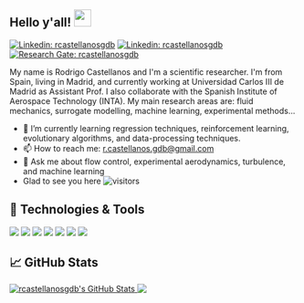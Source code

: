 ## Hello y'all! <img src="https://raw.githubusercontent.com/MartinHeinz/MartinHeinz/master/wave.gif" width="30px">
[![Linkedin: rcastellanosgdb](https://img.shields.io/badge/-LinkedIn-blue?style=flat-square&logo=Linkedin&logoColor=white&link=https:https://www.linkedin.com/in/r-castellanos/)](https://www.linkedin.com/in/r-castellanos/)
[![Linkedin: rcastellanosgdb](https://img.shields.io/badge/-GoogleScholar-blue?style=flat-square&logo=GoogleScholar&logoColor=white&link=https://scholar.google.es/citations?user=MY0hZhwAAAAJ&hl=es)](https://scholar.google.es/citations?user=MY0hZhwAAAAJ&hl=es)
[![Research Gate: rcastellanosgdb](https://img.shields.io/badge/-ResearchGate-blue?style=flat-square&logo=ResearchGate&logoColor=white&link=https://www.researchgate.net/profile/Rodrigo-Castellanos/publications)](https://www.researchgate.net/profile/Rodrigo-Castellanos/publications)

My name is Rodrigo Castellanos and I'm a scientific researcher. I'm from Spain, living in Madrid, and currently working at Universidad Carlos III de Madrid as Assistant Prof. I also collaborate with the Spanish Institute of Aerospace Technology (INTA). My main research areas are: fluid mechanics, surrogate modelling, machine learning, experimental methods...

- 🌱 I’m currently learning regression techniques, reinforcement learning, evolutionary algorithms, and data-processing techniques.
- 📫 How to reach me: r.castellanos.gdb@gmail.com
- 💬 Ask me about flow control, experimental aerodynamics, turbulence, and machine learning
- Glad to see you here ![visitors](https://visitor-badge.glitch.me/badge?page_id=rcastellanosgdb.visitor-badge)

## 🔧 Technologies & Tools
![](https://img.shields.io/badge/OS-Linux-informational?style=flat&logo=linux&color=2bbc8a)
![](https://img.shields.io/badge/OS-macOS-informational?style=flat&logo=macOS&color=2bbc8a)
![](https://img.shields.io/badge/OS-Windows-informational?style=flat&logo=Windows&color=2bbc8a)
![](https://img.shields.io/badge/Code-Python-informational?style=flat&logo=python&color=2bbc8a)
![](https://img.shields.io/badge/Code-Pytorch-informational?style=flat&logo=Pytorch&color=2bbc8a)
![](https://img.shields.io/badge/Code-Scikit-informational?style=flat&logo=Scikit-Learn&color=2bbc8a)
![](https://img.shields.io/badge/Code-Bash-informational?style=flat&logo=gnu-bash&color=2bbc8a)

## &#x1f4c8; GitHub Stats

<a href="https://github.com/rcastellanosgdb/rcastellanosgdb">
  <img align="top" src="https://github-readme-stats.vercel.app/api?username=rcastellanosgdb&show_icons=true&title_color=fff&icon_color=79ff97&text_color=9f9f9f&bg_color=151515" alt="rcastellanosgdb's GitHub Stats" />
</a>
<a href="https://github.com/rcastellanosgdb/rcastellanosgdb">
  <img align="top" src="https://github-readme-stats.vercel.app/api/top-langs/?username=rcastellanosgdb&show_icons=true&title_color=fff&icon_color=79ff97&text_color=9f9f9f&bg_color=151515" />
</a>
